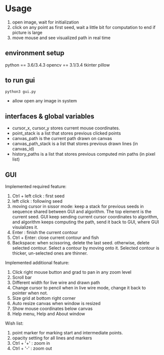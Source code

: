 # Usage
1. open image, wait for initialization
1. click on any point as first seed, wait a little bit for computation to end if picture is large
1. move mouse and see visualized path in real time

## environment setup
python == 3.6/3.4.3
opencv == 3.1/3.4
tkinter
pillow

## to run gui
```bash
python3 gui.py
```
- allow open any image in system

## interfaces & global variables
- cursor_x, cursor_y stores current mouse coordinates.
- point_stack is a list that stores previous clicked points
- canvas_path is the current path drawn on canvas
- canvas_path_stack is a list that stores previous drawn lines (in canvas_id)
- history_paths is a list that stores previous computed min paths (in pixel list)

## GUI
Implemented required feature:
1. Ctrl + left click : first seed
1. left  click : following seed
1. moving cursor in sissor mode: keep a stack for previous seeds in sequence shared between GUI and algorithm.  The top element is the current seed. GUI keep sending current cursor coordinates to algorithm, and algorithm keeps computing the path, send it back to GUI, where GUI visuializes it.
1. Enter : finish the current contour
1. Ctrl + Enter: close current contour and fish
1. Backspace: when scissoring, delete the last seed. otherwise, delete selected contour. Select a contour by moving onto it. Selected contour is thicker, un-selected ones are thinner.

Implemented additional feature:
1. Click right mouse button and grad to pan in any zoom level
1. Scroll bar
1. Different width for live wire and drawn path
1. Change cursor to pencil when in live wire mode, change it back to pointer when not.
1. Size grid at bottom right corner
1. Auto resize canvas when window is resized
1. Show mouse coordinates below canvas
1. Help menu, Help and About window

Wish list:
1. point marker for marking start and intermediate points.
1. opacity setting for all lines and markers
1. Ctrl + '+' : zoom in
1. Ctrl + '-' : zoom out
